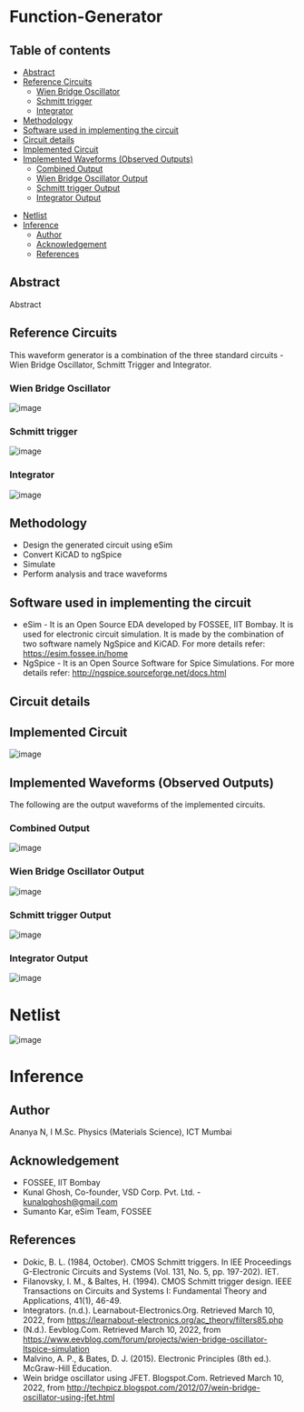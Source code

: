 # Function-Generator
## Table of contents
  * [Abstract](#abstract)
  * [Reference Circuits](#reference-circuits)
    + [Wien Bridge Oscillator](#wien-bridge-oscillator)
    + [Schmitt trigger](#schmitt-trigger)
    + [Integrator](#integrator)
  * [Methodology](#methodology)
  * [Software used in implementing the circuit](#software-used-in-implementing-the-circuit)
  * [Circuit details](#circuit-details)
  * [Implemented Circuit](#implemented-circuit)
  * [Implemented Waveforms (Observed Outputs)](#implemented-waveforms--observed-outputs-)
    + [Combined Output](#combined-output)
    + [Wien Bridge Oscillator Output](#wien-bridge-oscillator-output)
    + [Schmitt trigger Output](#schmitt-trigger-output)
    + [Integrator Output](#integrator-output)
- [Netlist](#netlist)
- [Inference](#inference)
  * [Author](#author)
  * [Acknowledgement](#acknowledgement)
  * [References](#references)
## Abstract
Abstract
## Reference Circuits
This waveform generator is a combination of the three standard circuits - Wien Bridge Oscillator, Schmitt Trigger and Integrator.
### Wien Bridge Oscillator
![image](https://user-images.githubusercontent.com/101338084/157718284-0046d794-8982-453b-a0b8-e451a744de75.png)
### Schmitt trigger 
![image](https://user-images.githubusercontent.com/101338084/157715255-e3343ea5-12fa-47c0-b988-fd36d3b58b31.png)
### Integrator
![image](https://user-images.githubusercontent.com/101338084/157718401-6aee6c64-da96-48ee-ae51-90c6773f8605.png)
## Methodology
* Design the generated circuit using eSim
* Convert KiCAD to ngSpice
* Simulate
* Perform analysis and trace waveforms
## Software used in implementing the circuit
* eSim - 
It is an Open Source EDA developed by FOSSEE, IIT Bombay. It is used for electronic circuit simulation. It is made by the combination of two software namely NgSpice and KiCAD.
For more details refer:
https://esim.fossee.in/home
* NgSpice - 
It is an Open Source Software for Spice Simulations. For more details refer:
http://ngspice.sourceforge.net/docs.html
## Circuit details
## Implemented Circuit
![image](https://user-images.githubusercontent.com/101338084/157712766-28fb1a7d-98f5-45a5-824f-76bd18d1f086.png)
## Implemented Waveforms (Observed Outputs)
The following are the output waveforms of the implemented circuits.
### Combined Output
![image](https://user-images.githubusercontent.com/101338084/157716313-9e104cd5-888f-4544-894c-b86e42e22da0.png)
### Wien Bridge Oscillator Output
![image](https://user-images.githubusercontent.com/101338084/157718518-6c5ab7f2-c7ab-48d8-ab70-2b74cf0de2d1.png)
### Schmitt trigger Output
![image](https://user-images.githubusercontent.com/101338084/157718535-0a604aac-2c55-4fc6-9fbe-76cc3428f005.png)
### Integrator Output
![image](https://user-images.githubusercontent.com/101338084/157716339-5ce4984c-b34f-4312-8304-caa5edc56ecb.png)
# Netlist
![image](https://user-images.githubusercontent.com/101338084/157713745-cbdc6976-92de-4ee4-9020-f190366e2e42.png)
# Inference
## Author
Ananya N, I M.Sc. Physics (Materials Science), ICT Mumbai 
## Acknowledgement
* FOSSEE, IIT Bombay
* Kunal Ghosh, Co-founder, VSD Corp. Pvt. Ltd. - kunalpghosh@gmail.com
* Sumanto Kar, eSim Team, FOSSEE
## References
* Dokic, B. L. (1984, October). CMOS Schmitt triggers. In IEE Proceedings G-Electronic Circuits and Systems (Vol. 131, No. 5, pp. 197-202). IET.
* Filanovsky, I. M., & Baltes, H. (1994). CMOS Schmitt trigger design. IEEE Transactions on Circuits and Systems I: Fundamental Theory and Applications, 41(1), 46-49.
* Integrators. (n.d.). Learnabout-Electronics.Org. Retrieved March 10, 2022, from https://learnabout-electronics.org/ac_theory/filters85.php
* (N.d.). Eevblog.Com. Retrieved March 10, 2022, from https://www.eevblog.com/forum/projects/wien-bridge-oscillator-ltspice-simulation
* Malvino, A. P., & Bates, D. J. (2015). Electronic Principles (8th ed.). McGraw-Hill Education.
* Wein bridge oscillator using JFET. Blogspot.Com. Retrieved March 10, 2022, from http://techpicz.blogspot.com/2012/07/wein-bridge-oscillator-using-jfet.html







